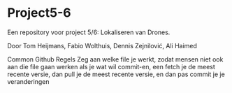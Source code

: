 # Project5-6
Een repository voor project 5/6: Lokaliseren van Drones.

Door Tom Heijmans, Fabio Wolthuis, Dennis Zejnilović, Ali Haimed

Common Github Regels
Zeg aan welke file je werkt, zodat mensen niet ook aan die file gaan werken
als je wat wil commit-en, een fetch je de meest recente versie, dan pull je de meest recente versie, en dan pas commit je je veranderingen
